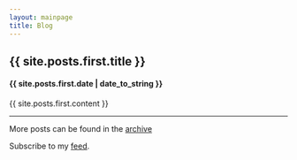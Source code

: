 ```yaml
---
layout: mainpage
title: Blog
---
```

## {{ site.posts.first.title }}
#### {{ site.posts.first.date | date_to_string }}
{{ site.posts.first.content }}

---

More posts can be found in the [archive](/archive.html)

Subscribe to my [feed](/feed.xml). 
